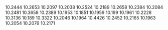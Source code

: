 10.2444
10.2653
10.2097
10.2038
10.2524
10.2189
10.2658
10.2384
10.2084
10.2481
10.3658
10.2389
10.1953
10.1851
10.1959
10.199
10.1961
10.2228
10.3136
10.189
10.3322
10.2046
10.1964
10.4426
10.2452
10.2165
10.1963
10.2054
10.2076
10.2171
